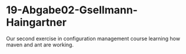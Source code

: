 # 19-Abgabe02-Gsellmann-Haingartner

Our second exercise in configuration management course learning how maven and ant are working.
